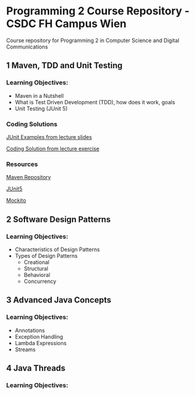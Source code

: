 # Programming 2 Course Repository - CSDC FH Campus Wien
Course repository for Programming 2 in Computer Science and Digital Communications

## 1 Maven, TDD and Unit Testing
### Learning Objectives:
- Maven in a Nutshell
- What is Test Driven Development (TDD), how does it work, goals
- Unit Testing (JUnit 5)

### Coding Solutions
[JUnit Examples from lecture slides](https://github.com/leonardo1710/TddMavenExample)

[Coding Solution from lecture exercise](https://github.com/leonardo1710/PRG2PointExampleSolution)

### Resources
[Maven Repository](https://mvnrepository.com/)

[JUnit5](https://junit.org/junit5/docs/current/user-guide/)

[Mockito](https://site.mockito.org/)

## 2 Software Design Patterns
### Learning Objectives:
- Characteristics of Design Patterns
- Types of Design Patterns
    - Creational
    - Structural
    - Behavioral
    - Concurrency

## 3 Advanced Java Concepts
### Learning Objectives:
- Annotations
- Exception Handling
- Lambda Expressions
- Streams

## 4 Java Threads
### Learning Objectives:

